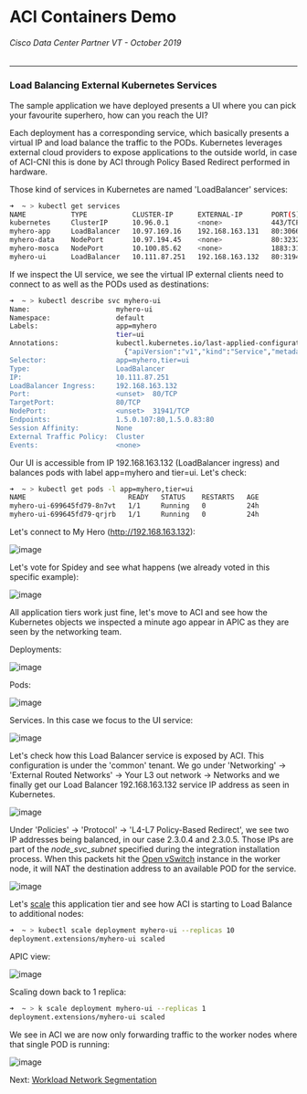 # ACI Containers Demo
###### Cisco Data Center Partner VT - October 2019
<hr>

### Load Balancing External Kubernetes Services

The sample application we have deployed presents a UI where you can pick your favourite superhero, how can you reach the UI? 

Each deployment has a corresponding service, which basically presents a virtual IP and load balance the traffic to the PODs.
Kubernetes leverages external cloud providers to expose applications to the outside world, in case of ACI-CNI this is done by ACI through Policy Based Redirect performed in hardware. 

Those kind of services in Kubernetes are named 'LoadBalancer' services:

```bash
➜  ~ > kubectl get services
NAME           TYPE           CLUSTER-IP      EXTERNAL-IP       PORT(S)          AGE
kubernetes     ClusterIP      10.96.0.1       <none>            443/TCP          2d2h
myhero-app     LoadBalancer   10.97.169.16    192.168.163.131   80:30669/TCP     24h
myhero-data    NodePort       10.97.194.45    <none>            80:32321/TCP     24h
myhero-mosca   NodePort       10.100.85.62    <none>            1883:31712/TCP   24h
myhero-ui      LoadBalancer   10.111.87.251   192.168.163.132   80:31941/TCP     24h
```

If we inspect the UI service, we see the virtual IP external clients need to connect to as well as the PODs used as destinations:

```bash
➜  ~ > kubectl describe svc myhero-ui
Name:                     myhero-ui
Namespace:                default
Labels:                   app=myhero
                          tier=ui
Annotations:              kubectl.kubernetes.io/last-applied-configuration:
                            {"apiVersion":"v1","kind":"Service","metadata":{"annotations":{},"labels":{"app":"myhero","tier":"ui"},"name":"myhero-ui","namespace":"def...
Selector:                 app=myhero,tier=ui
Type:                     LoadBalancer
IP:                       10.111.87.251
LoadBalancer Ingress:     192.168.163.132
Port:                     <unset>  80/TCP
TargetPort:               80/TCP
NodePort:                 <unset>  31941/TCP
Endpoints:                1.5.0.107:80,1.5.0.83:80
Session Affinity:         None
External Traffic Policy:  Cluster
Events:                   <none>
```

Our UI is accessible from IP 192.168.163.132 (LoadBalancer ingress) and balances pods with label app=myhero and tier=ui. Let's check:

```bash
➜  ~ > kubectl get pods -l app=myhero,tier=ui
NAME                         READY   STATUS    RESTARTS   AGE
myhero-ui-699645fd79-8n7vt   1/1     Running   0          24h
myhero-ui-699645fd79-qrjrb   1/1     Running   0          24h
```

Let's connect to My Hero (http://192.168.163.132):

![image](images/myhero1.png)

Let's vote for Spidey and see what happens (we already voted in this specific example):

![image](images/myhero2.png)

All application tiers work just fine, let's move to ACI and see how the Kubernetes objects we inspected a minute ago appear in APIC as they are seen by the networking team.

Deployments:

![image](images/aci7.png)

Pods:

![image](images/aci8.png)

Services. In this case we focus to the UI service:

![image](images/aci9.png)

Let's check how this Load Balancer service is exposed by ACI. This configuration is under the 'common' tenant. We go under 'Networking' -> 'External Routed Networks' -> Your L3 out network -> Networks and we finally get our Load Balancer 192.168.163.132 service IP address as seen in Kubernetes.

![image](images/aci10.png)

Under 'Policies' -> 'Protocol' -> 'L4-L7 Policy-Based Redirect', we see two IP addresses being balanced, in our case 2.3.0.4 and 2.3.0.5. Those IPs are part of the *node\_svc\_subnet* specified during the integration installation process. When this packets hit the [Open vSwitch](https://www.openvswitch.org/) instance in the worker node, it will NAT the destination address to an available POD for the service.

![image](images/aci11.png)

Let's [scale](https://kubernetes.io/docs/tutorials/kubernetes-basics/scale/scale-intro/) this application tier and see how ACI is starting to Load Balance to additional nodes:

```bash
➜  ~ > kubectl scale deployment myhero-ui --replicas 10
deployment.extensions/myhero-ui scaled
```

APIC view:

![image](images/aci12.png)

Scaling down back to 1 replica:

```bash
➜  ~ > k scale deployment myhero-ui --replicas 1
deployment.extensions/myhero-ui scaled
```

We see in ACI we are now only forwarding traffic to the worker nodes where that single POD is running:

![image](images/aci13.png)

Next: [Workload Network Segmentation](https://github.com/rtortori/emear-pvt-aci-containers/blob/master/4-workload-net-segmentation.md)
